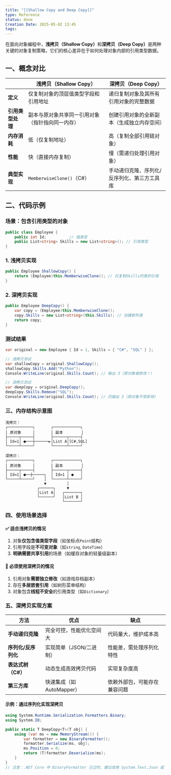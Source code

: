 ```yaml
---
title: "[[Shallow Copy and Deep Copy]]"
type: Reference
status: done
Creation Date: 2025-05-02 13:45
tags:
---
```

在面向对象编程中，​**​浅拷贝（Shallow Copy）​**​和​**​深拷贝（Deep Copy）​**​是两种关键的对象复制策略，它们的核心差异在于如何处理对象内部的引用类型数据。

## **一、概念对比​**​

| |浅拷贝（Shallow Copy）|深拷贝（Deep Copy）|
|---|---|---|
|​**​定义​**​|仅复制对象的顶层值类型字段和引用地址|递归复制对象及其所有引用对象的完整数据|
|​**​引用类型处理​**​|副本与原对象共享同一引用对象（指针指向同一内存）|创建引用对象的全新副本（生成独立内存空间）|
|​**​内存消耗​**​|低（仅复制地址）|高（复制全部引用链对象）|
|​**​性能​**​|快（直接内存复制）|慢（需递归处理引用对象）|
|​**​典型实现​**​|`MemberwiseClone()`（C#）|手动递归克隆、序列化/反序列化、第三方工具库|

## ​**​二、代码示例​**​
### 场景：包含引用类型的对象
```csharp
public class Employee {
    public int Id;          // 值类型
    public List<string> Skills = new List<string>(); // 引用类型
}
```
### 1. 浅拷贝实现
```csharp
public Employee ShallowCopy() {
    return (Employee)this.MemberwiseClone(); // 仅复制Skills列表的引用
}
```
### 2. 深拷贝实现
```csharp
public Employee DeepCopy() {
    var copy = (Employee)this.MemberwiseClone();
    copy.Skills = new List<string>(this.Skills); // 创建新列表
    return copy;
}
```
### 测试结果
```csharp
var original = new Employee { Id = 1, Skills = { "C#", "SQL" } };

// 浅拷贝测试
var shallowCopy = original.ShallowCopy();
shallowCopy.Skills.Add("Python");
Console.WriteLine(original.Skills.Count); // 输出 3（原对象被修改！）

// 深拷贝测试
var deepCopy = original.DeepCopy();
deepCopy.Skills.Remove("SQL");
Console.WriteLine(original.Skills.Count); // 仍输出 3（原对象不受影响）
```
### **三、内存结构示意图​**​

```
浅拷贝：
┌───────────┐       ┌────────────┐
│ 原对象     │       │ 副本        │
├─────┬─────┤       ├──────┬─────┤
│ Id=1│ ●───┼──────►│List A│[C#,SQL]
└─────┴─────┘       └──────┴─────┘

深拷贝：
┌───────────┐       ┌────────────┐
│ 原对象     │       │ 副本        │
├─────┬─────┤       ├──────┬─────┤
│ Id=1│ ●──┼─────┐  │ Id=1 │ ●   │
└─────┴─────┘    │  └──────┴─────┘
                 ▼         │
              ┌──────┐     ▼
              │List A│   ┌───────┐
              └──────┘   │List B │
                         └───────┘
```
### **四、使用场景选择​**​
#### ✅ 适合浅拷贝的情况
1. 对象​**​仅包含值类型字段​**​（如坐标点`Point`结构）
2. 引用字段是​**​不可变对象​**​（如`string`, `DateTime`）
3. ​**​明确需要共享引用​**​的场景（如缓存对象的轻量级副本）
#### 🛑 必须使用深拷贝的情况
1. 引用对象​**​需要独立修改​**​（如游戏存档副本）
2. 存在​**​多层嵌套引用​**​（如树形菜单结构）
3. 对象包含​**​线程不安全​**​的引用类型（如`Dictionary`）
### **五、深拷贝实现方案**

|方法|优点|缺点|
|---|---|---|
|​**​手动递归克隆​**​|完全可控，性能优化空间大|代码量大，维护成本高|
|​**​序列化/反序列化​**​|实现简单（JSON/二进制）|性能差，需处理序列化特性|
|​**​表达式树（C#）​**​|动态生成高效拷贝代码|实现复杂度高|
|​**​第三方库​**​|快速集成（如AutoMapper）|依赖外部包，可能存在兼容问题|
#### 示例：通过序列化实现深拷贝
```csharp
using System.Runtime.Serialization.Formatters.Binary;
using System.IO;

public static T DeepCopy<T>(T obj) {
    using (var ms = new MemoryStream()) {
        var formatter = new BinaryFormatter();
        formatter.Serialize(ms, obj);
        ms.Position = 0;
        return (T)formatter.Deserialize(ms);
    }
}
// 注意：.NET Core 中 BinaryFormatter 已过时，建议改用 System.Text.Json 或 Newtonsoft.Json
```